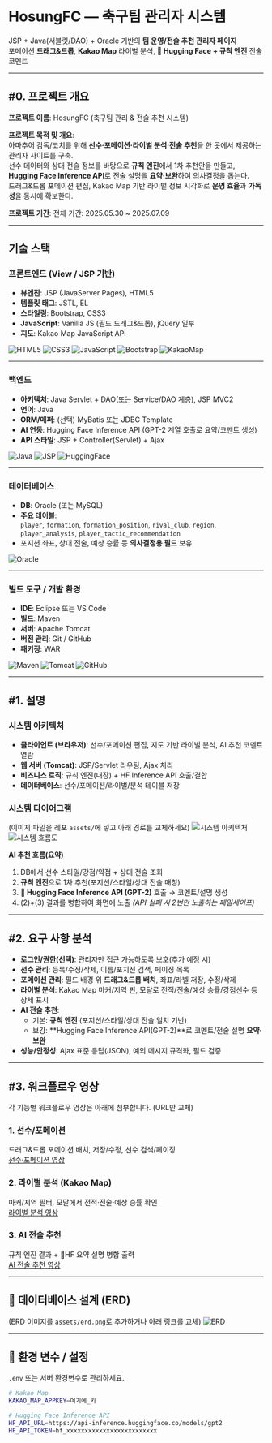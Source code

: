 # HosungFC — 축구팀 관리자 시스템
JSP + Java(서블릿/DAO) + Oracle 기반의 **팀 운영/전술 추천 관리자 페이지**  
포메이션 **드래그&드롭**, **Kakao Map** 라이벌 분석, **🤗 Hugging Face + 규칙 엔진** 전술 코멘트

---

## #0. 프로젝트 개요
**프로젝트 이름**: HosungFC (축구팀 관리 & 전술 추천 시스템)

**프로젝트 목적 및 개요**:  
아마추어 감독/코치를 위해 **선수·포메이션·라이벌 분석·전술 추천**을 한 곳에서 제공하는 관리자 사이트를 구축.  
선수 데이터와 상대 전술 정보를 바탕으로 **규칙 엔진**에서 1차 추천안을 만들고, **Hugging Face Inference API**로 전술 설명을 **요약·보완**하여 의사결정을 돕는다.  
드래그&드롭 포메이션 편집, Kakao Map 기반 라이벌 정보 시각화로 **운영 효율**과 **가독성**을 동시에 확보한다.

**프로젝트 기간**: 전체 기간: 2025.05.30 ~ 2025.07.09 

---

## 기술 스택

### 프론트엔드 (View / JSP 기반)
- **뷰엔진**: JSP (JavaServer Pages), HTML5  
- **템플릿 태그**: JSTL, EL  
- **스타일링**: Bootstrap, CSS3  
- **JavaScript**: Vanilla JS (필드 드래그&드롭), jQuery 일부  
- **지도**: Kakao Map JavaScript API

![HTML5](https://img.shields.io/badge/HTML5-E34F26?style=for-the-badge&logo=html5&logoColor=white)
![CSS3](https://img.shields.io/badge/CSS3-1572B6?style=for-the-badge&logo=css3&logoColor=white)
![JavaScript](https://img.shields.io/badge/JavaScript-ES6+-F7DF1E?style=for-the-badge&logo=javascript&logoColor=white)
![Bootstrap](https://img.shields.io/badge/Bootstrap-563D7C?style=for-the-badge&logo=bootstrap&logoColor=white)
![KakaoMap](https://img.shields.io/badge/Kakao%20Map-API-FFCD00?style=for-the-badge)

---

### 백엔드
- **아키텍처**: Java Servlet + DAO(또는 Service/DAO 계층), JSP MVC2  
- **언어**: Java  
- **ORM/매퍼**: (선택) MyBatis 또는 JDBC Template  
- **AI 연동**: Hugging Face Inference API (GPT-2 계열 호출로 요약/코멘트 생성)  
- **API 스타일**: JSP + Controller(Servlet) + Ajax

![Java](https://img.shields.io/badge/Java-007396?style=for-the-badge&logo=java&logoColor=white)
![JSP](https://img.shields.io/badge/JSP-MVC2-2D4470?style=for-the-badge)
![HuggingFace](https://img.shields.io/badge/Hugging%20Face-Inference%20API-FFCC4D?style=for-the-badge)

---

### 데이터베이스
- **DB**: Oracle (또는 MySQL)  
- **주요 테이블**:  
  `player`, `formation`, `formation_position`, `rival_club`, `region`, `player_analysis`, `player_tactic_recommendation`  
- 포지션 좌표, 상대 전술, 예상 승률 등 **의사결정용 필드** 보유

![Oracle](https://img.shields.io/badge/Oracle_DB-F80000?style=for-the-badge&logo=oracle&logoColor=white)

---

### 빌드 도구 / 개발 환경
- **IDE**: Eclipse 또는 VS Code  
- **빌드**: Maven  
- **서버**: Apache Tomcat  
- **버전 관리**: Git / GitHub  
- **패키징**: WAR

![Maven](https://img.shields.io/badge/Maven-C71A36?style=for-the-badge&logo=apachemaven&logoColor=white)
![Tomcat](https://img.shields.io/badge/Apache_Tomcat-F8DC75?style=for-the-badge&logo=apachetomcat&logoColor=black)
![GitHub](https://img.shields.io/badge/GitHub-181717?style=for-the-badge&logo=github&logoColor=white)

---

## #1. 설명

### 시스템 아키텍처
- **클라이언트 (브라우저)**: 선수/포메이션 편집, 지도 기반 라이벌 분석, AI 추천 코멘트 열람  
- **웹 서버 (Tomcat)**: JSP/Servlet 라우팅, Ajax 처리  
- **비즈니스 로직**: 규칙 엔진(내장) + HF Inference API 호출/결합  
- **데이터베이스**: 선수/포메이션/라이벌/분석 테이블 저장

### 시스템 다이어그램
(이미지 파일을 레포 `assets/`에 넣고 아래 경로를 교체하세요)
![시스템 아키텍처](assets/architecture.png)
![시스템 흐름도](assets/sequence.png)

**AI 추천 흐름(요약)**  
1) DB에서 선수 스타일/강점/약점 + 상대 전술 조회  
2) **규칙 엔진**으로 1차 추천(포지션/스타일/상대 전술 매칭)  
3) **🤗 Hugging Face Inference API (GPT-2)** 호출 → 코멘트/설명 생성  
4) (2)+(3) 결과를 병합하여 화면에 노출 *(API 실패 시 2번만 노출하는 페일세이프)*

---

## #2. 요구 사항 분석
- **로그인/권한(선택)**: 관리자만 접근 가능하도록 보호(추가 예정 시)  
- **선수 관리**: 등록/수정/삭제, 이름/포지션 검색, 페이징 목록  
- **포메이션 관리**: 필드 배경 위 **드래그&드롭 배치**, 좌표/라벨 저장, 수정/삭제  
- **라이벌 분석**: Kakao Map 마커/지역 핀, 모달로 전적/전술/예상 승률/강점선수 등 상세 표시  
- **AI 전술 추천**:  
  - 기본: **규칙 엔진** (포지션/스타일/상대 전술 일치 기반)  
  - 보강: **Hugging Face Inference API(GPT-2)**로 코멘트/전술 설명 **요약·보완**  
- **성능/안정성**: Ajax 표준 응답(JSON), 예외 메시지 규격화, 필드 검증

---

## #3. 워크플로우 영상
각 기능별 워크플로우 영상은 아래에 첨부합니다. (URL만 교체)

### 1. 선수/포메이션
드래그&드롭 포메이션 배치, 저장/수정, 선수 검색/페이징  
<a href="영상_URL_여기에">선수·포메이션 영상</a>

### 2. 라이벌 분석 (Kakao Map)
마커/지역 필터, 모달에서 전적·전술·예상 승률 확인  
<a href="영상_URL_여기에">라이벌 분석 영상</a>

### 3. AI 전술 추천
규칙 엔진 결과 + 🤗HF 요약 설명 병합 출력  
<a href="영상_URL_여기에">AI 전술 추천 영상</a>

---

## 📄 데이터베이스 설계 (ERD)
(ERD 이미지를 `assets/erd.png`로 추가하거나 아래 링크를 교체)
![ERD](assets/erd.png)

---

## 🔌 환경 변수 / 설정
`.env` 또는 서버 환경변수로 관리하세요.

```bash
# Kakao Map
KAKAO_MAP_APPKEY=여기에_키

# Hugging Face Inference API
HF_API_URL=https://api-inference.huggingface.co/models/gpt2
HF_API_TOKEN=hf_xxxxxxxxxxxxxxxxxxxxxxxxx
